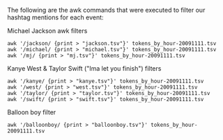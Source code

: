 The following are the awk commands that were executed to filter our hashtag mentions for each event:


Michael Jackson awk filters

	awk '/jackson/ {print > "jackson.tsv"}' tokens_by_hour-20091111.tsv
	awk '/michael/ {print > "michael.tsv"}' tokens_by_hour-20091111.tsv
	awk '/mj/ {print > "mj.tsv"}' tokens_by_hour-20091111.tsv


Kanye West & Taylor Swift ("Ima let you finish") filters

	awk '/kanye/ {print > "kanye.tsv"}' tokens_by_hour-20091111.tsv
	awk '/west/ {print > "west.tsv"}' tokens_by_hour-20091111.tsv
	awk '/taylor/ {print > "taylor.tsv"}' tokens_by_hour-20091111.tsv
	awk '/swift/ {print > "swift.tsv"}' tokens_by_hour-20091111.tsv


Balloon boy filter

	awk '/balloonboy/ {print > "balloonboy.tsv"}' tokens_by_hour-20091111.tsv


